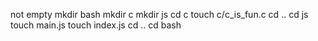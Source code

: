 not empty
mkdir bash
mkdir c
mkdir js
cd c
touch c/c_is_fun.c
cd ..
cd js
touch main.js
touch index.js
cd ..
cd bash
